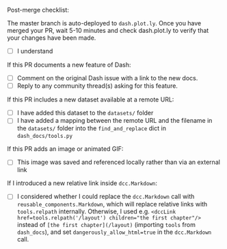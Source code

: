 Post-merge checklist:

The master branch is auto-deployed to `dash.plot.ly`.
Once you have merged your PR, wait 5-10 minutes and check dash.plot.ly
to verify that your changes have been made.

- [ ] I understand

If this PR documents a new feature of Dash:

- [ ] Comment on the original Dash issue with a link to the new docs.
- [ ] Reply to any community thread(s) asking for this feature.

If this PR includes a new dataset available at a remote URL:
- [ ] I have added this dataset to the `datasets/` folder
- [ ] I have added a mapping between the remote URL and the filename in the
`datasets/` folder into the `find_and_replace` dict in `dash_docs/tools.py`

If this PR adds an image or animated GIF:
- [ ] This image was saved and referenced locally rather than via an external link

If I introduced a new relative link inside `dcc.Markdown`:
- [ ] I considered whether I could replace the `dcc.Markdown` call with `reusable_components.Markdown`, which will replace relative links with `tools.relpath` internally. Otherwise, I used e.g. `<dccLink href=tools.relpath('/layout') children="the first chapter"/>` instead of `[the first chapter](/layout)` (importing `tools` from `dash_docs`), and set `dangerously_allow_html=true` in the `dcc.Markdown` call.
